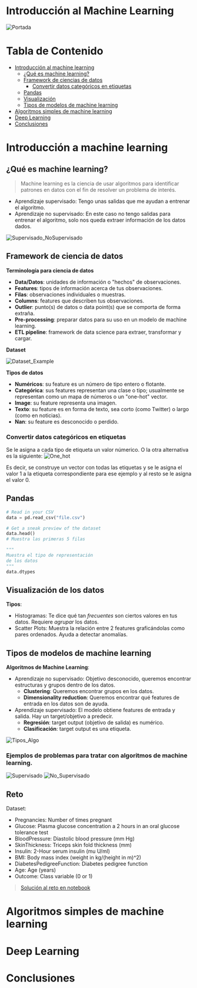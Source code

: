 # Introducción al Machine Learning

![Portada]()

# Tabla de Contenido
- [Introducción al machine learning](#introducción-a-machine-learning)
    - [¿Qué es machine learning?](#qué-es-machine-learning)
    - [Framework de ciencias de datos](#framework-de-ciencia-de-datos)
        - [Convertir datos categóricos en etiquetas](#convertir-datos-categóricos-en-etiquetas)
    - [Pandas](#pandas)
    - [Visualización](#visualización-de-los-datos)
    - [Tipos de modelos de machine learning](#tipos-de-modelos-de-machine-learning)
- [Algoritmos simples de machine learning](#algoritmos-simples-de-machine-learning)
- [Deep Learning](#deep-learning)
- [Conclusiones](#conclusiones)

# Introducción a machine learning

## ¿Qué es machine learning?

> Machine learning es la ciencia de usar algoritmos para identificar patrones en datos con el fin de resolver un problema de interés.

- Aprendizaje supervisado: Tengo unas salidas que me ayudan a entrenar el algoritmo.
- Aprendizaje no supervisado: En este caso no tengo salidas para entrenar el algoritmo, solo nos queda extraer información de los datos dados.

![Supervisado_NoSupervisado](images/Supervise_vs_NoSupervise.png)

## Framework de ciencia de datos

**Terminología para ciencia de datos**
- **Data/Datos**: unidades de información o "hechos" de observaciones.
- **Features**: tipos de información acerca de tus observaciones.
- **Filas**: observaciones individuales o muestras.
- **Columns**: features que describen tus observaciones.
- **Outlier**: punto(s) de datos o data point(s) que se comporta de forma extraña.
- **Pre-processing**: preparar datos para su uso en un modelo de machine learning.
- **ETL pipeline**: framework de data science para extraer, transformar y cargar.

**Dataset**

![Dataset_Example](images/Dataset_example.png)

**Tipos de datos**
- **Numéricos**: su feature es un número de tipo entero o flotante.
- **Categórica**: sus features representan una clase o tipo; usualmente se representan como un mapa de números o un "one-hot" vector.
- **Image**: su feature representa una imagen.
- **Texto**: su feature es en forma de texto, sea corto (como Twitter) o largo (como en noticias).
- **Nan**: su feature es desconocido o perdido.

### Convertir datos categóricos en etiquetas

Se le asigna a cada tipo de etiqueta un valor númerico. O la otra alternativa es la siguiente:
![One_hot](images/One_hot.png)

Es decir, se construye un vector con todas las etiquetas y se le asigna el valor 1 a la etiqueta correspondiente para ese ejemplo y al resto se le asigna el valor 0.

## Pandas

```python
# Read in your CSV
data = pd.read_csv("file.csv")

# Get a sneak preview of the dataset
data.head()
# Muestra las primeras 5 filas

"""
Muestra el tipo de representación
de los datos
"""
data.dtypes
```

## Visualización de los datos
**Tipos**:
- Histogramas: Te dice qué tan *frecuentes* son ciertos valores en tus datos. Requiere *agrupar* los datos.
- Scatter Plots: Muestra la relación entre 2 features graficándolas como pares ordenados. Ayuda a detectar anomalías. 

## Tipos de modelos de machine learning

**Algoritmos de Machine Learning**:
- Aprendizaje no supervisado: Objetivo desconocido, queremos encontrar estructuras y grupos dentro de los datos.
    - **Clustering**: Queremos encontrar grupos en los datos.
    - **Dimensionality reduction**: Queremos encontrar qué features de entrada en los datos son de ayuda.
- Aprendizaje supervisado: El modelo obtiene features de entrada y salida. Hay un target/objetivo a predecir.
    - **Regresión**: target output (objetivo de salida) es numérico.
    - **Clasificación**: target output es una etiqueta.

![Tipos_Algo](images/Tipos_algo.png)

### Ejemplos de problemas para tratar con algoritmos de machine learning.
![Supervisado](images/tipos_problemas.png)
![No_Supervisado](images/no_supervisado.png)

## Reto

Dataset: 
- Pregnancies: Number of times pregnant
- Glucose: Plasma glucose concentration a 2 hours in an oral glucose tolerance test
- BloodPressure: Diastolic blood pressure (mm Hg)
- SkinThickness: Triceps skin fold thickness (mm)
- Insulin: 2-Hour serum insulin (mu U/ml)
- BMI: Body mass index (weight in kg/(height in m)^2)
- DiabetesPedigreeFunction: Diabetes pedigree function
- Age: Age (years)
- Outcome: Class variable (0 or 1)

> [Solución al reto en notebook](src/reto_procesando_un_dataset.ipynb)

# Algoritmos simples de machine learning

# Deep Learning

# Conclusiones